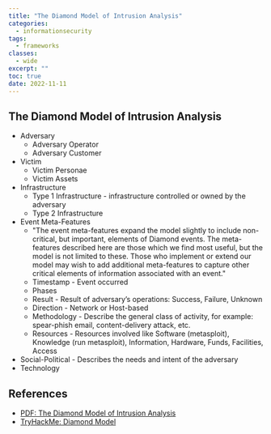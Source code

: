 ```yaml
---
title: "The Diamond Model of Intrusion Analysis"
categories: 
  - informationsecurity
tags: 
  - frameworks
classes: 
  - wide
excerpt: ""
toc: true
date: 2022-11-11
---
```


## The Diamond Model of Intrusion Analysis

* Adversary
  * Adversary Operator
  * Adversary Customer
* Victim
  * Victim Personae
  * Victim Assets
* Infrastructure
  * Type 1 Infrastructure - infrastructure controlled or owned by the adversary
  * Type 2 Infrastructure
* Event Meta-Features
  * "The event meta-features expand the model slightly to include non-critical, but important, elements of Diamond events. The meta-features described here are those which we find most useful, but the model is not limited to these. Those who implement or extend our model may wish to add additional meta-features to capture other critical elements of information associated with an event."
  * Timestamp - Event occurred
  * Phases
  * Result - Result of adversary’s operations: Success, Failure, Unknown
  * Direction - Network or Host-based
  * Methodology - Describe the general class of activity, for example: spear-phish email, content-delivery attack, etc.
  * Resources - Resources involved like Software (metasploit), Knowledge (run metasploit), Information, Hardware, Funds, Facilities, Access
* Social-Political - Describes the needs and intent of the adversary
* Technology

## References

* [PDF: The Diamond Model of Intrusion Analysis](https://www.activeresponse.org/wp-content/uploads/2013/07/diamond.pdf)
* [TryHackMe: Diamond Model](https://tryhackme.com/room/diamondmodelrmuwwg42)
